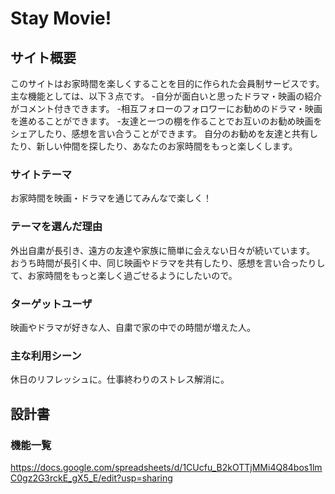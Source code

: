 # Stay Movie!

## サイト概要
このサイトはお家時間を楽しくすることを目的に作られた会員制サービスです。
主な機能としては、以下３点です。
-自分が面白いと思ったドラマ・映画の紹介がコメント付きできます。
-相互フォローのフォロワーにお勧めのドラマ・映画を進めることができます。
-友達と一つの棚を作ることでお互いのお勧め映画をシェアしたり、感想を言い合うことができます。
自分のお勧めを友達と共有したり、新しい仲間を探したり、あなたのお家時間をもっと楽しくします。

### サイトテーマ
お家時間を映画・ドラマを通じてみんなで楽しく！

### テーマを選んだ理由
外出自粛が長引き、遠方の友達や家族に簡単に会えない日々が続いています。
おうち時間が長引く中、同じ映画やドラマを共有したり、感想を言い合ったりして、お家時間をもっと楽しく過ごせるようにしたいので。

### ターゲットユーザ
映画やドラマが好きな人、自粛で家の中での時間が増えた人。

### 主な利用シーン
休日のリフレッシュに。仕事終わりのストレス解消に。

## 設計書

### 機能一覧
https://docs.google.com/spreadsheets/d/1CUcfu_B2kOTTjMMi4Q84bos1lmC0gz2G3rckE_gX5_E/edit?usp=sharing


